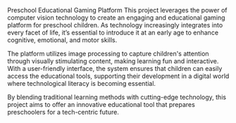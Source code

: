 Preschool Educational Gaming Platform
This project leverages the power of computer vision technology to create an engaging and educational gaming platform for preschool children. As technology increasingly integrates into every facet of life, it’s essential to introduce it at an early age to enhance cognitive, emotional, and motor skills.

The platform utilizes image processing to capture children's attention through visually stimulating content, making learning fun and interactive. With a user-friendly interface, the system ensures that children can easily access the educational tools, supporting their development in a digital world where technological literacy is becoming essential.

By blending traditional learning methods with cutting-edge technology, this project aims to offer an innovative educational tool that prepares preschoolers for a tech-centric future.
